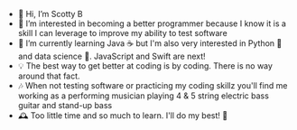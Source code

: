 - 👋 Hi, I’m Scotty B
- 👀 I’m interested in becoming a better programmer because I know it is a skill I can leverage to improve my ability to test software
- 🌱 I’m currently learning Java ☕️ but I'm also very interested in Python 🐍 and data science 🔬.  JavaScript and Swift are next!
- 💡 The best way to get better at coding is by coding.  There is no way around that fact.
- 🎶 When not testing software or practicing my coding skillz you'll find me working as a performing musician playing 4 & 5 string electric bass guitar and stand-up bass
- 🕰 Too little time and so much to learn. I'll do my best! 🙂

<!---
sbalun/sbalun is a ✨ special ✨ repository because its `README.md` (this file) appears on your GitHub profile.
You can click the Preview link to take a look at your changes.
--->
